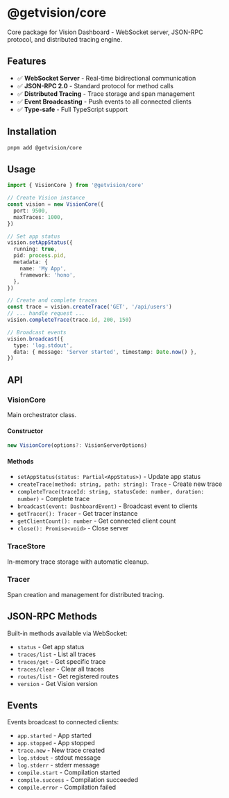# @getvision/core

Core package for Vision Dashboard - WebSocket server, JSON-RPC protocol, and distributed tracing engine.

## Features

- ✅ **WebSocket Server** - Real-time bidirectional communication
- ✅ **JSON-RPC 2.0** - Standard protocol for method calls
- ✅ **Distributed Tracing** - Trace storage and span management
- ✅ **Event Broadcasting** - Push events to all connected clients
- ✅ **Type-safe** - Full TypeScript support

## Installation

```bash
pnpm add @getvision/core
```

## Usage

```typescript
import { VisionCore } from '@getvision/core'

// Create Vision instance
const vision = new VisionCore({
  port: 9500,
  maxTraces: 1000,
})

// Set app status
vision.setAppStatus({
  running: true,
  pid: process.pid,
  metadata: {
    name: 'My App',
    framework: 'hono',
  },
})

// Create and complete traces
const trace = vision.createTrace('GET', '/api/users')
// ... handle request ...
vision.completeTrace(trace.id, 200, 150)

// Broadcast events
vision.broadcast({
  type: 'log.stdout',
  data: { message: 'Server started', timestamp: Date.now() },
})
```

## API

### VisionCore

Main orchestrator class.

#### Constructor

```typescript
new VisionCore(options?: VisionServerOptions)
```

#### Methods

- `setAppStatus(status: Partial<AppStatus>)` - Update app status
- `createTrace(method: string, path: string): Trace` - Create new trace
- `completeTrace(traceId: string, statusCode: number, duration: number)` - Complete trace
- `broadcast(event: DashboardEvent)` - Broadcast event to clients
- `getTracer(): Tracer` - Get tracer instance
- `getClientCount(): number` - Get connected client count
- `close(): Promise<void>` - Close server

### TraceStore

In-memory trace storage with automatic cleanup.

### Tracer

Span creation and management for distributed tracing.

## JSON-RPC Methods

Built-in methods available via WebSocket:

- `status` - Get app status
- `traces/list` - List all traces
- `traces/get` - Get specific trace
- `traces/clear` - Clear all traces
- `routes/list` - Get registered routes
- `version` - Get Vision version

## Events

Events broadcast to connected clients:

- `app.started` - App started
- `app.stopped` - App stopped
- `trace.new` - New trace created
- `log.stdout` - stdout message
- `log.stderr` - stderr message
- `compile.start` - Compilation started
- `compile.success` - Compilation succeeded
- `compile.error` - Compilation failed

